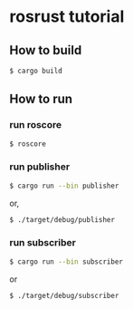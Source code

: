 # rosrust tutorial

## How to build

```bash
$ cargo build
```

## How to run

### run roscore

```bash
$ roscore
```

### run publisher

```bash
$ cargo run --bin publisher
```

or,

```bash
$ ./target/debug/publisher
```

### run subscriber

```bash
$ cargo run --bin subscriber
```

or

```bash
$ ./target/debug/subscriber
```
